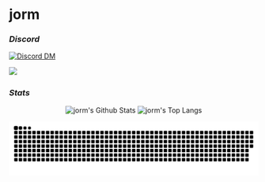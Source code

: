 <h1>jorm</h1>

### _Discord_
[![Discord DM](https://discord-md-badge.vercel.app/api/shield/743010360340250725?theme=discord-inverted)](https://discordapp.com/users/743010360340250725)

<img src="https://profile-counter.glitch.me/sirjorm/count.svg" />

### _Stats_
<p align="center">
    <img alt="jorm's Github Stats" src="https://github-readme-stats.vercel.app/api?username=sirjorm&include_all_commits=true&show_icons=true&title_color=ff79c6&icon_color=8be9fd&text_color=c9d1d9&bg_color=0d1117" height="160em"/>
    <img alt="jorm's Top Langs" src="https://github-readme-stats.vercel.app/api/top-langs/?username=sirjorm&layout=compact&title_color=ff79c6&text_color=c9d1d9&bg_color=0d1117" height="160em"/>
</p>

![Snake animation](https://github.com/sirjorm/sirjorm/blob/output/github-contribution-grid-snake.svg)
